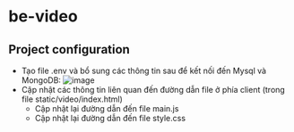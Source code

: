 # be-video

## Project configuration
  - Tạo file .env và bổ sung các thông tin sau để kết nối đến Mysql và MongoDB:
  ![image](https://github.com/clemence128/be-video/assets/86718789/77e522dd-ac99-47f7-ac76-7dc37d4b6ccc)
  - Cập nhật các thông tin liên quan đến đường dẫn file ở phía client (trong file static/video/index.html)
      + Cập nhật lại đường dẫn đến file main.js
      + Cập nhật lại đường dẫn đến file style.css
   
        
